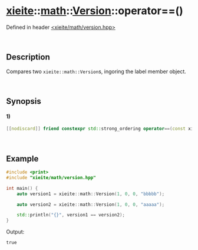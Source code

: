 # [xieite](../../../../../../xieite.md)\:\:[math](../../../../../../math.md)\:\:[Version](../../../../version.md)\:\:operator==\(\)
Defined in header [<xieite/math/version.hpp>](../../../../../../../include/xieite/math/version.hpp)

&nbsp;

## Description
Compares two `xieite::math::Version`s, ingoring the label member object.

&nbsp;

## Synopsis
#### 1)
```cpp
[[nodiscard]] friend constexpr std::strong_ordering operator==(const xieite::math::Version& version1, const xieite::math::Version& version2) noexcept;
```

&nbsp;

## Example
```cpp
#include <print>
#include "xieite/math/version.hpp"

int main() {
    auto version1 = xieite::math::Version(1, 0, 0, "bbbbb");

    auto version2 = xieite::math::Version(1, 0, 0, "aaaaa");

    std::println("{}", version1 == version2);
}
```
Output:
```
true
```
